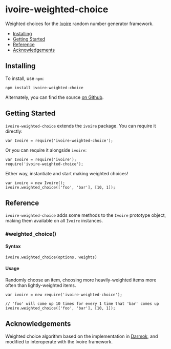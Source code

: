 ivoire-weighted-choice
======================

Weighted choices for the [Ivoire](https://www.npmjs.com/package/ivoire) random
number generator framework.

- [Installing](#installing)
- [Getting Started](#getting-started)
- [Reference](#reference)
- [Acknowledgements](#acknowledgements)


Installing
----------

To install, use `npm`:

```
npm install ivoire-weighted-choice
```

Alternately, you can find the source [on Github](https://github.com/dreamhorn/ivoire-weighted-choice).


Getting Started
---------------

`ivoire-weighted-choice` extends the `ivoire` package. You can require it directly:

    var Ivoire = require('ivoire-weighted-choice');

Or you can require it alongside `ivoire`:

    var Ivoire = require('ivoire');
    require('ivoire-weighted-choice');

Either way, instantiate and start making weighted choices!

    var ivoire = new Ivoire();
    ivoire.weighted_choice(['foo', 'bar'], [10, 1]);


Reference
---------

`ivoire-weighted-choice` adds some methods to the `Ivoire` prototype object, making them
available on all `Ivoire` instances.

### #weighted_choice()

#### Syntax

    ivoire.weighted_choice(options, weights)

#### Usage

Randomly choose an item, choosing more heavily-weighted items more often
than lightly-weighted items.

    var ivoire = new require('ivoire-weighted-choice');

    // 'foo' will come up 10 times for every 1 time that 'bar' comes up
    ivoire.weighted_choice(['foo', 'bar'], [10, 1]);


Acknowledgements
----------------

Weighted choice algorithm based on the implementation in
[Darmok](https://github.com/forana/darmok-js/blob/development/src/util.js), and
modified to interoperate with the Ivoire framework.
